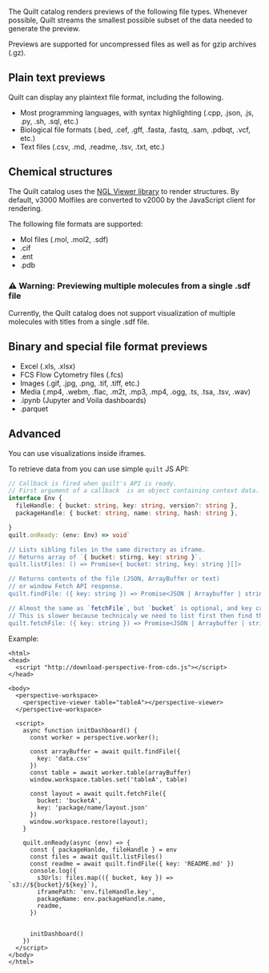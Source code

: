 <!-- markdownlint-disable -->

The Quilt catalog renders previews of the following file types.
Whenever possible, Quilt streams the smallest possible subset of the data
needed to generate the preview.

Previews are supported for uncompressed files as well as for gzip archives (.gz).

## Plain text previews
Quilt can display any plaintext file format, including the following. 

* Most programming languages, with syntax highlighting
(.cpp, .json, .js, .py, .sh,  .sql, etc.)
* Biological file formats (.bed, .cef, .gff, .fasta, .fastq, .sam, .pdbqt, .vcf, etc.)
* Text files (.csv, .md, .readme, .tsv, .txt, etc.)

## Chemical structures
The Quilt catalog uses the [NGL Viewer library](https://github.com/nglviewer/ngl) to render structures.
By default, v3000 Molfiles are converted to v2000 by the JavaScript client for rendering.

The following file formats are supported:
* Mol files (.mol, .mol2, .sdf)
* .cif
* .ent
* .pdb

### ⚠ Warning: Previewing multiple molecules from a single .sdf file

Currently, the Quilt catalog does not support visualization of
multiple molecules with titles from a single .sdf file.

## Binary and special file format previews
* Excel (.xls, .xlsx)
* FCS Flow Cytometry files (.fcs)
* Images (.gif, .jpg, .png, .tif, .tiff, etc.)
* Media (.mp4, .webm, .flac, .m2t, .mp3, .mp4, .ogg, .ts, .tsa, .tsv, .wav)
* .ipynb (Jupyter and Voila dashboards)
* .parquet

## Advanced

You can use visualizations inside iframes.

To retrieve data from you can use simple `quilt` JS API:

```ts
// Callback is fired when quilt's API is ready.
// First argument of a callback  is an object containing context data.
interface Env {
  fileHandle: { bucket: string, key: string, version?: string },
  packageHandle: { bucket: string, name: string, hash: string },

}
quilt.onReady: (env: Env) => void`

// Lists sibling files in the same directory as iframe.
// Returns array of `{ bucket: stirng, key: string }`.
quilt.listFiles: () => Promise<{ bucket: string, key: string }[]>

// Returns contents of the file (JSON, ArrayBuffer or text)
// or window Fetch API response.
quilt.findFile: ({ key: string }) => Promise<JSON | Arraybuffer | string | Response>

// Almost the same as `fetchFile`, but `bucket` is optional, and key can be partial.
// This is slower because technicaly we need to list first then find that file.
quilt.fetchFile: ({ key: string }) => Promise<JSON | Arraybuffer | string | Response>```
```

Example:
```tsx
<html>
<head>
  <script "http://download-perspective-from-cdn.js"></script>
</head>

<body>
  <perspective-workspace>
    <perspective-viewer table="tableA"></perspective-viewer>
  </perspective-workspace>

  <script>
    async function initDashboard() {
      const worker = perspective.worker();

      const arrayBuffer = await quilt.findFile({
        key: 'data.csv'
      })
      const table = await worker.table(arrayBuffer)
      window.workspace.tables.set('tableA', table)

      const layout = await quilt.fetchFile({
        bucket: 'bucketA',
        key: 'package/name/layout.json'
      })
      window.workspace.restore(layout);
    }

    quilt.onReady(async (env) => {
      const { packageHanlde, fileHandle } = env
      const files = await quilt.listFiles()
      const readme = await quilt.findFile({ key: 'README.md' })
      console.log({
        s3Urls: files.map(({ bucket, key }) => `s3://${bucket}/${key}`),
        iframePath: 'env.fileHandle.key',
        packageName: env.packageHandle.name,
        readme,
      })


      initDashboard()
    })
  </script>
</body>
</html>
```
